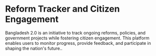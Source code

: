 # Reform Tracker and Citizen Engagement 

Bangladesh 2.0 is an initiative to track ongoing reforms, policies, and government projects while fostering citizen engagement. This platform enables users to monitor progress, provide feedback, and participate in shaping the nation's future..
